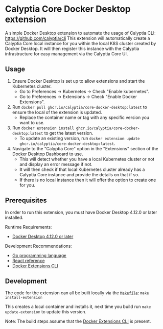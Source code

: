 # Calyptia Core Docker Desktop extension

A simple Docker Desktop extension to automate the usage of Calyptia CLI: <https://github.com/calyptia/cli>
This extension will automatically create a Calyptia Core local instance for you within the local K8S cluster created by Docker Desktop.
It will then register this instance with the Calyptia infrastructure for easy management via the Calyptia Core UI.

## Usage

1. Ensure Docker Desktop is set up to allow extensions and start the Kubernetes cluster.
   - Go to Preferences -> Kubernetes -> Check "Enable kubernetes".
   - Go to Preferences -> Extensions -> Check "Enable Docker Extensions".
2. Run `docker pull ghcr.io/calyptia/core-docker-desktop:latest` to ensure the local of the extension is updated.
   - Replace the container name or tag with any specific version you want to use.
3. Run `docker extension install ghcr.io/calyptia/core-docker-desktop:latest` to get the latest version.
   - To update an existing version, run `docker extension update ghcr.io/calyptia/core-docker-desktop:latest`.
4. Navigate to the "Calyptia Core" option in the "Extensions" section of the Docker Desktop Dashboard to use.
   - This will detect whether you have a local Kubernetes cluster or not and display an error message if not.
   - It will then check if that local Kubernetes cluster already has a Calyptia Core instance and provide the details on that if so.
   - If there is no local instance then it will offer the option to create one for you.

## Prerequisites

In order to run this extension, you must have Docker Desktop 4.12.0 or later installed.

Runtime Requirements:

- [Docker Desktop 4.12.0 or later](https://www.docker.com/products/docker-desktop/)

Development Recommendations:

- [Go programming language](https://go.dev/doc/install)
- [React reference](https://reactjs.org)
- [Docker Extensions CLI](https://github.com/docker/extensions-sdk)

## Development

The code for the extension can all be built locally via the [`Makefile`](./Makefile): `make install-extension`

This creates a local container and installs it, next time you build run `make update-extension` to update this version.

Note: The build steps assume that the [Docker Extensions CLI](https://docs.docker.com/desktop/extensions-sdk) is present.
